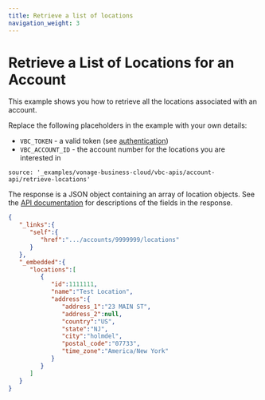 ```yaml
---
title: Retrieve a list of locations
navigation_weight: 3
---
```


# Retrieve a List of Locations for an Account

This example shows you how to retrieve all the locations associated with an account.

Replace the following placeholders in the example with your own details:

* `VBC_TOKEN` - a valid token (see [authentication](http://localhost:3000/vonage-business-cloud/vbc-apis/getting-started/authentication))
* `VBC_ACCOUNT_ID` - the account number for the locations you are interested in

```building_blocks
source: '_examples/vonage-business-cloud/vbc-apis/account-api/retrieve-locations'
```
The response is a JSON object containing an array of location objects. See the [API documentation](/api/vonage-business-cloud/account?expandResponses=true#AccountCtrl.getLocationsByAccountID) for descriptions of the fields in the response.

```json
{
   "_links":{
      "self":{
         "href":".../accounts/9999999/locations"
      }
   },
   "_embedded":{
      "locations":[
         {
            "id":1111111,
            "name":"Test Location",
            "address":{
               "address_1":"23 MAIN ST",
               "address_2":null,
               "country":"US",
               "state":"NJ",
               "city":"holmdel",
               "postal_code":"07733",
               "time_zone":"America/New York"
            }
         }
      ]
   }
}
```
